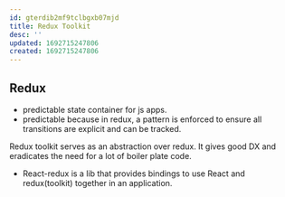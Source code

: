 ```yaml
---
id: gterdib2mf9tclbgxb07mjd
title: Redux Toolkit
desc: ''
updated: 1692715247806
created: 1692715247806
---
```

## Redux
- predictable state container for js apps.
- predictable because in redux, a pattern is enforced to ensure all transitions are explicit and can be tracked.

Redux toolkit serves as an abstraction over redux. It gives good DX and eradicates the need for a lot of boiler plate code.

- React-redux is a lib that provides bindings to use React and redux(toolkit) together in an application.